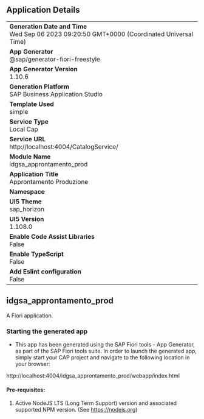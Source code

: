## Application Details
|               |
| ------------- |
|**Generation Date and Time**<br>Wed Sep 06 2023 09:20:50 GMT+0000 (Coordinated Universal Time)|
|**App Generator**<br>@sap/generator-fiori-freestyle|
|**App Generator Version**<br>1.10.6|
|**Generation Platform**<br>SAP Business Application Studio|
|**Template Used**<br>simple|
|**Service Type**<br>Local Cap|
|**Service URL**<br>http://localhost:4004/CatalogService/
|**Module Name**<br>idgsa_approntamento_prod|
|**Application Title**<br>Approntamento Produzione|
|**Namespace**<br>|
|**UI5 Theme**<br>sap_horizon|
|**UI5 Version**<br>1.108.0|
|**Enable Code Assist Libraries**<br>False|
|**Enable TypeScript**<br>False|
|**Add Eslint configuration**<br>False|

## idgsa_approntamento_prod

A Fiori application.

### Starting the generated app

-   This app has been generated using the SAP Fiori tools - App Generator, as part of the SAP Fiori tools suite.  In order to launch the generated app, simply start your CAP project and navigate to the following location in your browser:

http://localhost:4004/idgsa_approntamento_prod/webapp/index.html

#### Pre-requisites:

1. Active NodeJS LTS (Long Term Support) version and associated supported NPM version.  (See https://nodejs.org)



